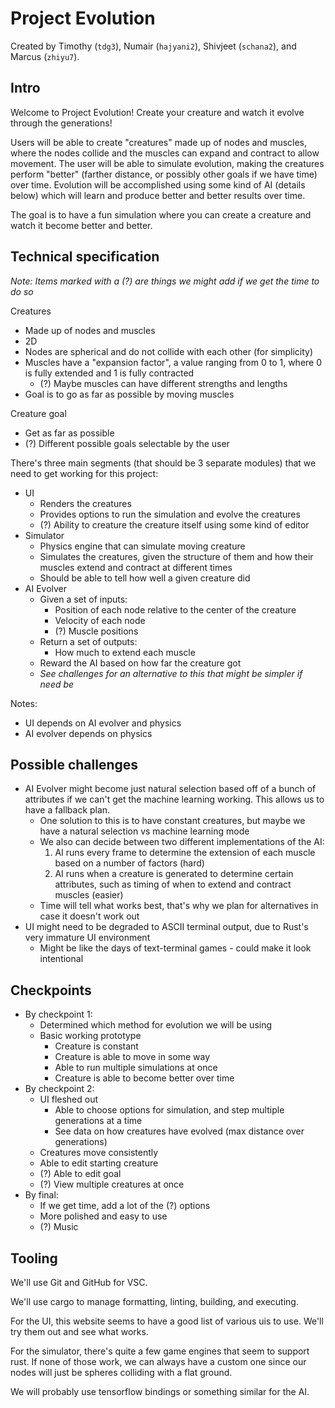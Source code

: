 # Project Evolution

Created by Timothy (`tdg3`), Numair (`hajyani2`), Shivjeet (`schana2`), and Marcus (`zhiyu7`).

## Intro

Welcome to Project Evolution! Create your creature and watch it evolve through the generations!

Users will be able to create "creatures" made up of nodes and muscles, where the nodes collide and the muscles can expand and contract to allow movement. The user will be able to simulate evolution, making the creatures perform "better" (farther distance, or possibly other goals if we have time) over time. Evolution will be accomplished using some kind of AI (details below) which will learn and produce better and better results over time.

The goal is to have a fun simulation where you can create a creature and watch it become better and better.

## Technical specification

*Note: Items marked with a (?) are things we might add if we get the time to do so*

Creatures
- Made up of nodes and muscles
- 2D
- Nodes are spherical and do not collide with each other (for simplicity)
- Muscles have a "expansion factor", a value ranging from 0 to 1, where 0 is fully extended and 1 is fully contracted
  - (?) Maybe muscles can have different strengths and lengths
- Goal is to go as far as possible by moving muscles

Creature goal
- Get as far as possible
- (?) Different possible goals selectable by the user

There's three main segments (that should be 3 separate modules) that we need to get working for this project:
- UI
  - Renders the creatures
  - Provides options to run the simulation and evolve the creatures
  - (?) Ability to creature the creature itself using some kind of editor
- Simulator
  - Physics engine that can simulate moving creature
  - Simulates the creatures, given the structure of them and how their muscles extend and contract at different times
  - Should be able to tell how well a given creature did
- AI Evolver
  - Given a set of inputs:
    - Position of each node relative to the center of the creature
    - Velocity of each node
    - (?) Muscle positions
  - Return a set of outputs: 
    - How much to extend each muscle
  - Reward the AI based on how far the creature got
  - *See challenges for an alternative to this that might be simpler if need be*

Notes:
- UI depends on AI evolver and physics
- AI evolver depends on physics

## Possible challenges

- AI Evolver might become just natural selection based off of a bunch of attributes if we can't get the machine learning working. This allows us to have a fallback plan.
  - One solution to this is to have constant creatures, but maybe we have a natural selection vs machine learning mode
  - We also can decide between two different implementations of the AI:
    1. AI runs every frame to determine the extension of each muscle based on a number of factors (hard)
    2. AI runs when a creature is generated to determine certain attributes, such as timing of when to extend and contract muscles (easier)
  - Time will tell what works best, that's why we plan for alternatives in case it doesn't work out
- UI might need to be degraded to ASCII terminal output, due to Rust's very immature UI environment
  - Might be like the days of text-terminal games - could make it look intentional

## Checkpoints
- By checkpoint 1:
  - Determined which method for evolution we will be using
  - Basic working prototype
    - Creature is constant
    - Creature is able to move in some way
    - Able to run multiple simulations at once
    - Creature is able to become better over time
- By checkpoint 2:
  - UI fleshed out
    - Able to choose options for simulation, and step multiple generations at a time
    - See data on how creatures have evolved (max distance over generations)
  - Creatures move consistently
  - Able to edit starting creature
  - (?) Able to edit goal
  - (?) View multiple creatures at once
- By final:
  - If we get time, add a lot of the (?) options
  - More polished and easy to use
  - (?) Music
  
  
## Tooling

We'll use Git and GitHub for VSC.

We'll use cargo to manage formatting, linting, building, and executing.

For the UI, this website seems to have a good list of various uis to use. We'll try them out and see what works.

For the simulator, there's quite a few game engines that seem to support rust. If none of those work, we can always have a custom one since our nodes will just be spheres colliding with a flat ground.

We will probably use tensorflow bindings or something similar for the AI.
